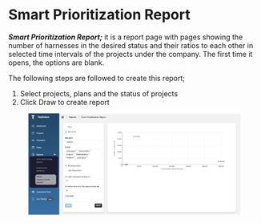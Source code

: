 # Smart Prioritization Report

_**Smart Prioritization Report;**_ it is a report page with pages showing the number of harnesses in the desired status and their ratios to each other in selected time intervals of the projects under the company. The first time it opens, the options are blank.

The following steps are followed to create this report;

1. Select projects, plans and the status of projects
2. Click Draw to create report

<figure><img src="../../.gitbook/assets/Screenshot 2025-02-07 at 10.25.46.png" alt=""><figcaption></figcaption></figure>
